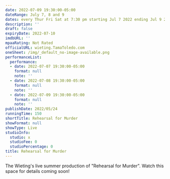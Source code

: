 ```yaml
---
date: 2022-07-09 19:30:00-05:00
dateRange: July 7, 8 and 9
dates: every Thur Fri Sat at 7:30 pm starting Jul 7 2022 ending Jul 9 2022
description: ''
draft: false
expiryDate: 2022-07-10
imdbURL: ''
mpaaRating: Not Rated
officialURL: wieting.TamaToledo.com
oneSheet: /img/_default_no-image-available.png
performanceList:
  performance:
  - date: 2022-07-07 19:30:00-05:00
    format: null
    note: ''
  - date: 2022-07-08 19:30:00-05:00
    format: null
    note: ''
  - date: 2022-07-09 19:30:00-05:00
    format: null
    note: ''
publishDate: 2022/05/24
runningTime: 150
shortTitle: Rehearsal for Murder
showFormat: null
showType: Live
studioInfo:
  studio: x
  studioFee: 0
  studioPercentage: 0
title: Rehearsal for Murder
---
```


The Wieting's live summer production of "Rehearsal for Murder".  Watch this space for details coming soon!